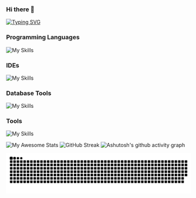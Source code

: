 ### Hi there 👋

[![Typing SVG](https://readme-typing-svg.demolab.com?font=Fira+Code&weight=500&size=24&pause=1000&color=0F00F7&center=true&vCenter=true&width=440&height=60&lines=Welcome+To+Amir+Ghanem+Github)](https://git.io/typing-svg)



### Programming Languages
![My Skills](https://skillicons.dev/icons?i=java,python,fastapi,flask,c,cs,php&theme=dark)
### IDEs
![My Skills](https://skillicons.dev/icons?i=vscode,visualstudio,eclipse&theme=dark)
### Database Tools 
![My Skills](https://skillicons.dev/icons?i=mysql,mongodb&theme=dark)
### Tools
![My Skills](https://skillicons.dev/icons?i=aws,docker,nginx,stackoverflow,netlify,cloudflare,discord,git,github,gitlab,linkedin,wordpress&theme=dark)

![My Awesome Stats](https://awesome-github-stats.azurewebsites.net/user-stats/AmirMGhanem?cardType=github&theme=react)
![GitHub Streak](https://streak-stats.demolab.com?user=AmirMGhanem&theme=blueberry&hide_border=true&date_format=j%20M%5B%20Y%5D)
![Ashutosh's github activity graph](https://activity-graph.herokuapp.com/graph?username=AmirMGhanem&theme=react-dark)

<!--
**AmirMGhanem/AmirMGhanem** is a ✨ _special_ ✨ repository because its `README.md` (this file) appears on your GitHub profile.

Here are some ideas to get you started:

- 🔭 I’m currently working on ...
- 🌱 I’m currently learning ...
- 👯 I’m looking to collaborate on ...
- 🤔 I’m looking for help with ...
- 💬 Ask me about ...
- 📫 How to reach me: ...
- 😄 Pronouns: ...
- ⚡ Fun fact: ...
-->
[![Snake animation](https://github.com/AmirMGhanem/AmirMGhanem/blob/output/github-contribution-grid-snake.svg)](https://github.com/AmirMGhanem)
